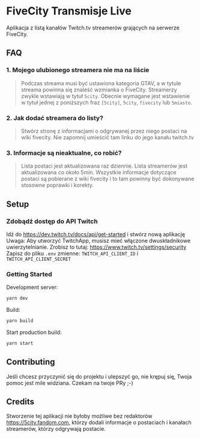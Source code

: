 # FiveCity Transmisje Live

Aplikacja z listą kanałów Twitch.tv streamerów grających na serwerze FiveCity.

## FAQ

### 1. Mojego ulubionego streamera nie ma na liście

> Podczas streama musi być ustawiona kategoria GTAV, a w tytule streama powinna się znaleść wzmianka o FiveCity. Streamerzy zwykle wstawiają w tytuł `5city`. Obecnie wymagane jest wstawienie w tytuł jednej z poniższych fraz
> `[5city]`, `5city`, `fivecity` lub `5miasto`.

### 2. Jak dodać streamera do listy?

> Stwórz stronę z informacjami o odgrywanej przez niego postaci na wiki fivecity.
> Nie zapomnij umieścić tam linku do jego kanału twitch.tv

### 3. Informacje są nieaktualne, co robić?

> Lista postaci jest aktualizowana raz dziennie.
> Lista streamerów jest aktualizowana co około 5min.
> Wszystkie informacje dotyczące postaci są pobierane z wiki fivecity i to tam powinny być dokonywane stosowne poprawki i korekty.

## Setup

### Zdobądź dostęp do API Twitch

Idź do <https://dev.twitch.tv/docs/api/get-started> i stwórz nową aplikację  
Uwaga: Aby utworzyć TwitchApp, musisz mieć włączone dwuskładnikowe uwierzytelnianie. Zrobisz to tutaj: <https://www.twitch.tv/settings/security>  
Zapisz do pliku `.env` zmienne: `TWITCH_API_CLIENT_ID` i `TWITCH_API_CLIENT_SECRET`

### Getting Started

Development server:

```bash
yarn dev
```

Build:

```bash
yarn build
```

Start production build:

```bash
yarn start
```

## Contributing

Jeśli chcesz przyczynić się do projektu i ulepszyć go, nie krępuj się, Twoja pomoc jest mile widziana. Czekam na twoje PRy ;-)

## Credits

Stworzenie tej aplikacji nie byłoby możliwe bez redaktorów <https://5city.fandom.com>, którzy dodali informacje o postaciach i kanałach streamerów, którzy odgrywają postacie.
